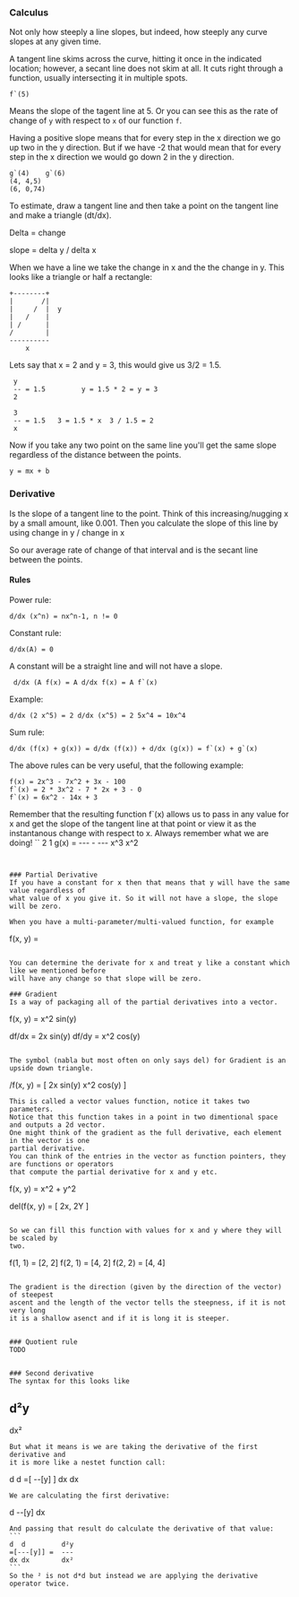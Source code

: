 ### Calculus
Not only how steeply a line slopes, but indeed, how steeply any curve slopes at any given time.

A tangent line skims across the curve, hitting it once in the indicated location; 
however, a secant line does not skim at all. It cuts right through a function, usually intersecting it in multiple spots.

```
f`(5) 
```
Means the slope of the tagent line at 5. Or you can see this as the rate of change
of `y` with respect to `x` of our function `f`.

Having a positive slope means that for every step in the x direction we go up 
two in the y direction. But if we have -2 that would mean that for every step 
in the x direction we would go down 2 in the y direction.

```
g`(4)    g`(6)
(4, 4,5)
(6, 0,74)
```
To estimate, draw a tangent line and then take a point on the tangent line and make
a triangle (dt/dx). 

Delta = change

slope = delta y / delta x

When we have a line we take the change in x and the the change in y. This looks like a triangle
or half a rectangle:
```
+--------+
|       /|
|     /  |  y
|   /    |
| /      |
/        |
----------
    x
```
Lets say that x = 2 and y = 3, this would give us 3/2 = 1.5.
```
 y
 -- = 1.5         y = 1.5 * 2 = y = 3 
 2
 
 3
 -- = 1.5   3 = 1.5 * x  3 / 1.5 = 2
 x                       
```

Now if you take any two point on the same line you'll get the same slope regardless of the
distance between the points.
```
y = mx + b
```


### Derivative
Is the slope of a tangent line to the point. Think of this increasing/nugging x by a small
amount, like 0.001. Then you calculate the slope of this line by using
change in y / change in x

So our average rate of change of that interval and is the secant line between the points.


#### Rules
Power rule:
```
d/dx (x^n) = nx^n-1, n != 0
```

Constant rule:
```
d/dx(A) = 0
```
A constant will be a straight line and will not have a slope.
```
 d/dx (A f(x) = A d/dx f(x) = A f`(x)
```

Example:
```
d/dx (2 x^5) = 2 d/dx (x^5) = 2 5x^4 = 10x^4 
```

Sum rule:
```
d/dx (f(x) + g(x)) = d/dx (f(x)) + d/dx (g(x)) = f`(x) + g`(x)
```

The above rules can be very useful, that the following example:
```
f(x) = 2x^3 - 7x^2 + 3x - 100
f`(x) = 2 * 3x^2 - 7 * 2x + 3 - 0
f`(x) = 6x^2 - 14x + 3
```

Remember that the resulting function f`(x) allows us to pass in any value for x and get
the slope of the tangent line at that point or view it as the instantanous change with 
respect to x. Always remember what we are doing!
``
        2       1
g(x) = ---  -  ---
       x^3      x^2
```


### Partial Derivative
If you have a constant for x then that means that y will have the same value regardless of
what value of x you give it. So it will not have a slope, the slope will be zero.

When you have a multi-parameter/multi-valued function, for example
```
f(x, y) = 
```

You can determine the derivate for x and treat y like a constant which like we mentioned before
will have any change so that slope will be zero.

### Gradient
Is a way of packaging all of the partial derivatives into a vector.
```
f(x, y) = x^2 sin(y)

df/dx = 2x sin(y)
df/dy = x^2 cos(y)
```

The symbol (nabla but most often on only says del) for Gradient is an upside down triangle.
```
\/f(x, y) = [ 
  2x sin(y)
  x^2 cos(y)
]
```
This is called a vector values function, notice it takes two parameters.
Notice that this function takes in a point in two dimentional space and outputs a 2d vector.
One might think of the gradient as the full derivative, each element in the vector is one
partial derivative.
You can think of the entries in the vector as function pointers, they are functions or operators
that compute the partial derivative for x and y etc.
```
f(x, y) = x^2 + y^2

del(f(x, y) = [ 2x, 2Y ]
```

So we can fill this function with values for x and y where they will be scaled by 
two.
```
f(1, 1) = [2, 2]
f(2, 1) = [4, 2]
f(2, 2) = [4, 4]
```

The gradient is the direction (given by the direction of the vector) of steepest 
ascent and the length of the vector tells the steepness, if it is not very long 
it is a shallow asenct and if it is long it is steeper.


### Quotient rule
TODO


### Second derivative
The syntax for this looks like
```
d²y
---
dx²
```
But what it means is we are taking the derivative of the first derivative and
it is more like a nestet function call:
```
d   d
=[  --[y] ]
dx  dx
```
We are calculating the first derivative:
```
d
--[y]
dx
````
And passing that result do calculate the derivative of that value:
```
d  d         d²y
=[---[y]] =  ---
dx dx        dx²
```
So the ² is not d*d but instead we are applying the derivative operator twice.
